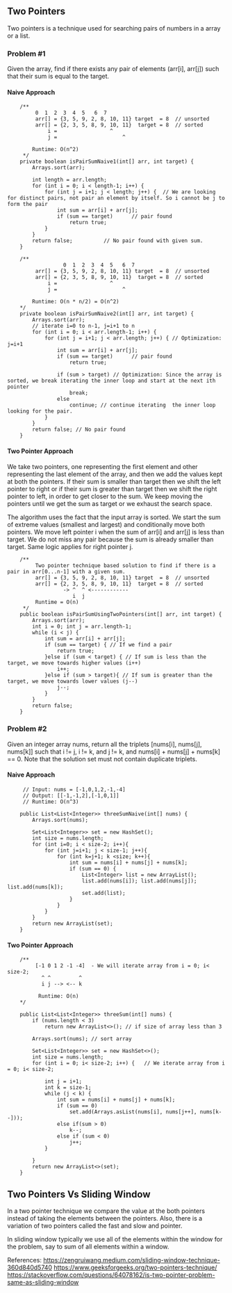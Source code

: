 ## Two Pointers
Two pointers is a technique used for searching pairs of numbers in a array or a list.

### Problem #1
Given the array, find if there exists any pair of elements (arr[i], arr[j]) such that their sum is equal to the target.

#### Naive Approach
```
    /**
         0  1  2  3  4  5   6  7
         arr[] = {3, 5, 9, 2, 8, 10, 11} target  = 8  // unsorted
         arr[] = {2, 3, 5, 8, 9, 10, 11}  target = 8  // sorted
             i =                 ^
             j =                     ^

        Runtime: O(n^2)
     */
    private boolean isPairSumNaive1(int[] arr, int target) {
        Arrays.sort(arr);

        int length = arr.length;
        for (int i = 0; i < length-1; i++) {
            for (int j = i+1; j < length; j++) {  // We are looking for distinct pairs, not pair an element by itself. So i cannot be j to form the pair
                int sum = arr[i] + arr[j];
                if (sum == target)      // pair found
                    return true;
            }
        }
        return false;          // No pair found with given sum.
    }

    /**
                  0  1  2  3  4  5   6  7
         arr[] = {3, 5, 9, 2, 8, 10, 11} target  = 8  // unsorted
         arr[] = {2, 3, 5, 8, 9, 10, 11}  target = 8  // sorted
             i =                 ^
             j =                     ^

        Runtime: O(n * n/2) = O(n^2)
    */
    private boolean isPairSumNaive2(int[] arr, int target) {
        Arrays.sort(arr);
        // iterate i=0 to n-1, j=i+1 to n
        for (int i = 0; i < arr.length-1; i++) {
            for (int j = i+1; j < arr.length; j++) { // Optimization: j=i+1
                int sum = arr[i] + arr[j];
                if (sum == target)      // pair found
                    return true;

                if (sum > target) // Optimization: Since the array is sorted, we break iterating the inner loop and start at the next ith pointer
                    break;
                else
                    continue; // continue iterating  the inner loop looking for the pair.
            }
        }
        return false; // No pair found
    }
```

#### Two Pointer Approach

We take two pointers, one representing the first element and other representing the last element of the array, and then we add the values kept at both the pointers.
If their sum is smaller than target then we shift the left pointer to right or if their sum is greater than target then we shift the right pointer to left, in order to get closer to the sum.
We keep moving the pointers until we get the sum as target or we exhaust the search space.

The algorithm uses the fact that the input array is sorted. We start the sum of extreme values (smallest and largest) and conditionally move both pointers.
We move left pointer i when the sum of arr[i] and arr[j] is less than target. We do not miss any pair because the sum is already smaller than target. Same logic applies for right pointer j.
```
    /**
         Two pointer technique based solution to find if there is a pair in arr[0...n-1] with a given sum.
         arr[] = {3, 5, 9, 2, 8, 10, 11} target  = 8  // unsorted
         arr[] = {2, 3, 5, 8, 9, 10, 11}  target = 8  // sorted
                  -> ^  ^ <------------
                     i  j
         Runtime = O(n)
     */
    public boolean isPairSumUsingTwoPointers(int[] arr, int target) {
        Arrays.sort(arr);
        int i = 0; int j = arr.length-1;
        while (i < j) {
            int sum = arr[i] + arr[j];
            if (sum == target) { // If we find a pair
                return true;
            }else if (sum < target) { // If sum is less than the target, we move towards higher values (i++)
                i++;
            }else if (sum > target){ // If sum is greater than the target, we move towards lower values (j--)
                j--;
            }
        }
        return false;
    }
```

### Problem #2
Given an integer array nums, return all the triplets [nums[i], nums[j], nums[k]] such that i != j, i != k, and j != k, and nums[i] + nums[j] + nums[k] == 0. Note that the solution set must not contain duplicate triplets.

#### Naive Approach
```
     // Input: nums = [-1,0,1,2,-1,-4]
     // Output: [[-1,-1,2],[-1,0,1]]
     // Runtime: O(n^3)

    public List<List<Integer>> threeSumNaive(int[] nums) {
        Arrays.sort(nums);

        Set<List<Integer>> set = new HashSet();
        int size = nums.length;
        for (int i=0; i < size-2; i++){
            for (int j=i+1; j < size-1; j++){
                for (int k=j+1; k <size; k++){
                    int sum = nums[i] + nums[j] + nums[k];
                    if (sum == 0) {
                        List<Integer> list = new ArrayList();
                        list.add(nums[i]); list.add(nums[j]); list.add(nums[k]);
                        set.add(list);
                    }
                }
            }
        }
        return new ArrayList(set);
    }

```
#### Two Pointer Approach
```
    /**
         [-1 0 1 2 -1 -4]  - We will iterate array from i = 0; i< size-2;
           ^ ^         ^
           i j --> <-- k

          Runtime: O(n)
    */

    public List<List<Integer>> threeSum(int[] nums) {
        if (nums.length < 3)
            return new ArrayList<>(); // if size of array less than 3

        Arrays.sort(nums); // sort array

        Set<List<Integer>> set = new HashSet<>();
        int size = nums.length;
        for (int i = 0; i< size-2; i++) {   // We iterate array from i = 0; i< size-2;

            int j = i+1;
            int k = size-1;
            while (j < k) {
                int sum = nums[i] + nums[j] + nums[k];
                if (sum == 0)
                    set.add(Arrays.asList(nums[i], nums[j++], nums[k--]));
                else if(sum > 0)
                    k--;
                else if (sum < 0)
                    j++;
            }

        }
        return new ArrayList<>(set);
    }
```

## Two Pointers Vs Sliding Window
In a two pointer technique we compare the value at the both pointers instead of taking the elements between the pointers.
Also, there is a variation of two pointers called the fast and slow and pointer.

In sliding window typically we use all of the elements within the window for the problem, say to sum of all elements within a window.

References:
https://zengruiwang.medium.com/sliding-window-technique-360d840d5740
https://www.geeksforgeeks.org/two-pointers-technique/
https://stackoverflow.com/questions/64078162/is-two-pointer-problem-same-as-sliding-window
